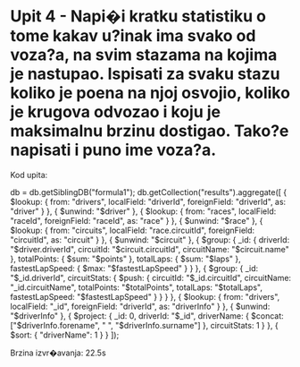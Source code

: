 # Upit 4 - Napi�i kratku statistiku o tome kakav u?inak ima svako od voza?a, na svim stazama na kojima je nastupao. Ispisati za svaku stazu koliko je poena na njoj osvojio, koliko je krugova odvozao i koju je maksimalnu brzinu dostigao. Tako?e napisati i puno ime voza?a.

Kod upita:

db = db.getSiblingDB("formula1");
db.getCollection("results").aggregate([
  {
    $lookup: {
      from: "drivers",
      localField: "driverId",
      foreignField: "driverId",
      as: "driver"
    }
  },
  {
    $unwind: "$driver"
  },
  {
    $lookup: {
      from: "races",
      localField: "raceId",
      foreignField: "raceId",
      as: "race"
    }
  },
  {
    $unwind: "$race"
  },
  {
    $lookup: {
      from: "circuits",
      localField: "race.circuitId",
      foreignField: "circuitId",
      as: "circuit"
    }
  },
  {
    $unwind: "$circuit"
  },
  {
    $group: {
      _id: {
        driverId: "$driver.driverId",
        circuitId: "$circuit.circuitId",
        circuitName: "$circuit.name"
      },
      totalPoints: { $sum: "$points" },
      totalLaps: { $sum: "$laps" },
      fastestLapSpeed: { $max: "$fastestLapSpeed" }
    }
  },
  {
    $group: {
      _id: "$_id.driverId",
      circuitStats: {
        $push: {
          circuitId: "$_id.circuitId",
          circuitName: "_id.circuitName",
          totalPoints: "$totalPoints",
          totalLaps: "$totalLaps",
          fastestLapSpeed: "$fastestLapSpeed"
        }
      }
    }
  },
  {
    $lookup: {
      from: "drivers",
      localField: "_id",
      foreignField: "driverId",
      as: "driverInfo"
    }
  },
  {
    $unwind: "$driverInfo"
  },
  {
    $project: {
      _id: 0,
      driverId: "$_id",
      driverName: { $concat: ["$driverInfo.forename", " ", "$driverInfo.surname"] },
      circuitStats: 1
    }
  },
  {
    $sort: { "driverName": 1 }
  }
]);

Brzina izvr�avanja: 22.5s
